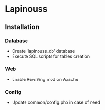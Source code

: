 # Lapinouss

## Installation

### Database

- Create 'lapinouss_db' database
- Execute SQL scripts for tables creation

### Web

- Enable Rewriting mod on Apache


### Config

- Update common/config.php in case of need